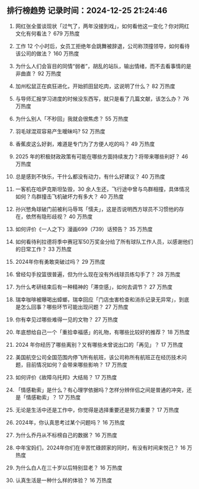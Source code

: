 
## 排行榜趋势 记录时间：2024-12-25 21:24:46
  
  1. 网红张全蛋谈现状「过气了，两年没接到戏」，如何看他这一变化？你对网红文化有何看法？ 679 万热度
    
  2. 工作 12 个小时后，女员工拒绝年会跳舞被辞退，公司称顶撞领导，如何看待该公司的做法？ 160 万热度
    
  3. 为什么人们会盲目的同情“弱者”，胡乱的站队，输出情绪，而不去看事情的是非曲直？ 92 万热度
    
  4. 加州松鼠正在疯狂进化，开始抓田鼠吃肉，这说明了什么？ 82 万热度
    
  5. 与导师汇报学习进度的时候没东西写，就只是看了几篇文献，该怎么办？ 76 万热度
    
  6. 为什么别人「不秒回」我就会很焦虑？ 55 万热度
    
  7. 羽毛球混双容易产生暧昧吗? 52 万热度
    
  8. 香蕉皮这么好剥，难道是专门为了方便人吃的吗？ 49 万热度
    
  9. 2025 年的积极财政政策有可能在哪些方面持续发力？将带来哪些利好？ 46 万热度
    
  10. 总是感到不快乐，干什么都没有动力，有什么好建议？ 40 万热度
    
  11. 一客机在哈萨克斯坦坠毁，30 余人生还，飞行途中曾与鸟群相撞，具体情况如何？鸟群撞击飞机破坏力有多大？ 40 万热度
    
  12. 孙兴慜角球破门前被利马辱骂「懦夫」，这是否说明西方球员不习惯他的存在，依然有隐形歧视？ 40 万热度
    
  13. 如何评价《一人之下》漫画699（739）话预告？ 35 万热度
    
  14. 如何看待利拉德将季中赛冠军50万奖金分给了所有球队工作人员，以感谢他们的日常工作？ 33 万热度
    
  15. 2024年你有勇敢突破过吗？ 29 万热度
    
  16. 曾经勾手投篮很普遍，但为什么现在没有外线球员练勾手了？ 28 万热度
    
  17. 为什么考研结束后有一种精神的「滞空感」，如何去调节？ 27 万热度
    
  18. 瑞幸咖啡被曝喝出蟑螂，瑞幸回应「门店虫害检查和消杀记录无异常」，到底是怎么回事？哪些环节可能出现问题？ 27 万热度
    
  19. 你有幸见过哪些难得一见的文物？ 27 万热度
    
  20. 年底想给自己一个「重拾幸福感」的礼物，有哪些比较好的推荐？ 18 万热度
    
  21. 2024 年你经历了哪些离别？又有哪些未曾说出口的「再见」？ 17 万热度
    
  22. 美国航空公司全国范围内停飞所有航班，该公司称所有航班正在经历技术问题，目前情况如何？会带来哪些影响？ 17 万热度
    
  23. 如何评价《故障乌托邦》大结局？ 17 万热度
    
  24. 「情感勒索」是什么？有心理学依据吗？怎样分辨伴侣之间是普通的冲突，还是「情感勒索」？ 17 万热度
    
  25. 无论是生活中还是工作中，你觉得是选择重要还是努力重要？ 17 万热度
    
  26. 2024年，你认真思考过某个问题吗？ 16 万热度
    
  27. 为什么乔丹从不标榜自己的数据？ 16 万热度
    
  28. 中年宝妈们，2024年你们在辛苦忙碌顾家的同时，有没有时间来悦己？ 16 万热度
    
  29. 为什么白人在三十岁以后特别显老？ 16 万热度
    
  30. 认真生活是一种什么样的体验？ 16 万热度
    